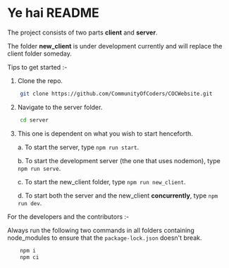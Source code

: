 # Ye hai README

The project consists of two parts __client__ and __server__.

The folder __new_client__ is under development currently and will replace the client folder someday.

Tips to get started :-

1. Clone the repo.
```bash
    git clone https://github.com/CommunityOfCoders/COCWebsite.git
```

2. Navigate to the server folder. 
```bash
    cd server
```

3. This one is dependent on what you wish to start henceforth.
    
    a. To start the server, type `npm run start`.

    b. To start the development server (the one that uses nodemon), type `npm run serve`.

    c. To start the new_client folder, type `npm run new_client`.

    d. To start both the server and the new_client __concurrently__, type `npm run dev`.


For the developers and the contributors :-

Always run the following two commands in all folders containing node_modules to ensure that the `package-lock.json` doesn't break.

```bash
    npm i
    npm ci
```
